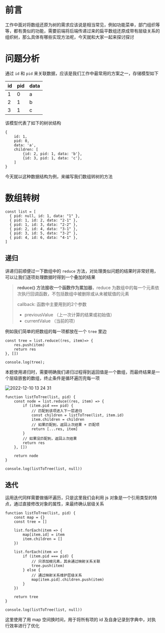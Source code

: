 # 前言

工作中面对将数组还原为树的需求应该说是相当常见，例如功能菜单，部门组织等等，都有类似的功能，需要前端将后端传递过来的扁平数组还原成带有层级关系的组织树，那么具体有哪些实现方法呢，今天就和大家一起来探讨探讨

# 问题分析

通过 `id` 和 `pid` 来关联数据，应该是我们工作中最常用的方案之一，存储模型如下

| id   | pid  | data |
| ---- | ---- | ---- |
| 1    | 0    | a    |
| 2    | 1    | b    |
| 3    | 1    | c    |

该模型代表了如下的树状结构

```
{
    id: 1,
    pid: 0,
    data: 'a',
    children: [
        {id: 2, pid: 1, data: 'b'},
        {id: 3, pid: 1, data: 'c'},
    ]
}
```

今天就以这种数据结构为例，来编写我们数组转树的方法

# 数组转树

```
const list = [
  { pid: null, id: 1, data: "1" },
  { pid: 1, id: 2, data: "2-1" },
  { pid: 1, id: 3, data: "2-2" },
  { pid: 2, id: 4, data: "3-1" },
  { pid: 3, id: 5, data: "3-2" },
  { pid: 4, id: 6, data: "4-1" },
]
```

## 递归

讲递归前顺便过一下数组中的 `reduce` 方法，对处理类似问题的结果时非常好用，可以让我们逐项处理数据时得到一个叠加的结果

> **reduce() 方法接收一个函数作为累加器**，reduce 为数组中的每一个元素依次执行回调函数，不包括数组中被删除或从未被赋值的元素
>
> callback: 函数中主要用到的2个参数
> - previousValue （上一次计算的结果或初始值）
> - currentValue （当前的项）

例如我们简单的把数组的每一项都放在一个 `tree` 里边

```
const tree = list.reduce((res, item)=> {
    res.push(item)
    return res
}, [])

console.log(tree);
```

本题使用递归时，需要明确我们递归过程得到返回值是一个数组，而最终结果是一个层级嵌套的数组，终止条件是循环遍历完每一项

![2022-12-10 13 24 31](https://jyliyue.oss-cn-hangzhou.aliyuncs.com/img/fix-dir/jyliy/Desktop/b5a4c376401f7a93420f517de50bf73c-2022-12-10%2013%2024%2031.png)

```
function listToTree(list, pid) {
    const node = list.reduce((res, item) => {
        if (item.pid === pid) {
        	// 匹配到该项进入下一层递归
            const children = listToTree(list, item.id)
            item.children = children
            // 如果匹配到，返回上次结果 + 匹配项
            return [...res, item]
        }
        // 如果没匹配到，返回上次结果
        return res
    }, [])
    
    return node
}

console.log(listToTree(list, null))
```

## 迭代

运用迭代同样需要做循环遍历，只是这里我们会利用 js 对象是一个引用类型的特点，通过直接修改对象的属性，来最终确认层级关系

```
function listToTree(list, pid) {
    const map = {}
    const tree = []

    list.forEach(item => {
        map[item.id] = item
        item.children = []
    })

    list.forEach(item => {
        if (item.pid === pid) {
            // 只添加根元素，其余通过映射关系关联
            tree.push(item)
        } else {
            // 通过映射关系维护层级关系
            map[item.pid].children.push(item)
        }
    })

    return tree
}

console.log(listToTree(list, null))
```

这里使用了用 map 空间换时间，用于将所有项的 id 及自身记录到字典中，对执行效率进行了优化































